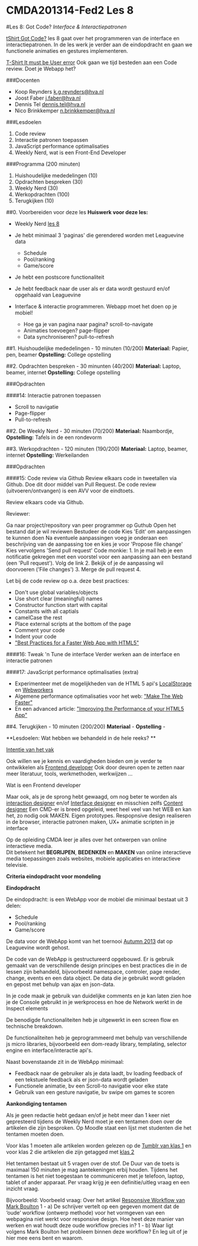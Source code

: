 CMDA201314-Fed2 Les 8
=====================

#Les 8: Got Code?
*Interface & Interactiepatronen*

[tShirt Got Code?](http://www.zazzle.com/got_code_shirt-235181433578776102)
les 8 gaat over het programmeren van de interface en interactiepatronen. In de les werk je verder aan de eindopdracht en gaan we functionele animaties en gestures implementeren. 

[T-Shirt It must be User error](http://www.zazzle.com/it_must_be_user_error_tees-235797644708160457)
Ook gaan we tijd besteden aan een Code review. Doet je Webapp het? 


###Docenten
* Koop Reynders k.g.reynders@hva.nl   
* Joost Faber j.faber@hva.nl  
* Dennis Tel dennis.tel@hva.nl   
* Nico Brinkkemper n.brinkkemper@hva.nl  

###Lesdoelen

1. Code review
2. Interactie patronen toepassen
3. JavaScript performance optimalisaties
4. Weekly Nerd, wat is een Front-End Developer



###Programma (200 minuten)
1. Huishoudelijke mededelingen (10)
2. Opdrachten bespreken (30)
3. Weekly Nerd (30) 
3. Werkopdrachten (100)
4. Terugkijken (10) 


##0. Voorbereiden voor deze les
**Huiswerk voor deze les:**

* Weekly Nerd [les 8](http://weeklynerd.tumblr.com/tagged/fed1314)

* Je hebt minimaal 3 'paginas' die gerendered worden met Leaguevine data
	- Schedule
	- Pool/ranking 
	- Game/score
	
* Je hebt een postscore functionaliteit

* Je hebt feedback naar de user als er data wordt gestuurd en/of opgehaald van Leaguevine

* Interface & interactie programmeren. Webapp moet het doen op je mobiel!
	- Hoe ga je van pagina naar pagina? scroll-to-navigate
	- Animaties toevoegen? page-flipper
	- Data synchroniseren? pull-to-refresh



##1. Huishoudelijke mededelingen - 10 minuten (10/200)
**Materiaal:** Papier, pen, beamer 
**Opstelling:** College opstelling


##2. Opdrachten bespreken - 30 minunten (40/200)
**Materiaal:** Laptop, beamer, internet
**Opstelling:** College opstelling

###Opdrachten

####14: Interactie patronen toepassen

* Scroll to navigatie
* Page-flipper
* Pull-to-refresh


##2. De Weekly Nerd - 30 minuten (70/200)
**Materiaal:** Naambordje, 
**Opstelling:** Tafels in de een rondevorm




##3. Werkopdrachten - 120 minuten (190/200)
**Materiaal:** Laptop, beamer, internet
**Opstelling:** Werkeilanden


###Opdrachten

####15: Code review via Github
Review elkaars code in tweetallen via Github. Doe dit door middel van Pull Request. De code review (uitvoeren/ontvangen) is een AVV voor de eindtoets.

Review elkaars code via Github.

Reviewer:

Ga naar project/repository van peer programmer op Guthub
Open het bestand dat je wil reviewen
Bestudeer de code
Kies 'Edit' om aanpassingen te kunnen doen
Na eventuele aanpassingen voeg je onderaan een beschrijving van de aanpassing toe en kies je voor 'Propose file change'
Kies vervolgens 'Send pull request'
Code monkie: 1. In je mail heb je een notificatie gekregen met een voorstel voor een aanpassing aan een bestand (een 'Pull request'). Volg de link 2. Bekijk of je de aanpassing wil doorvoeren ('File changes') 3. Merge de pull request 4.

Let bij de code review op o.a. deze best practices:

* Don't use global variables/objects
* Use short clear (meaningful) names
* Constructor function start with capital
* Constants with all captials
* camelCase the rest
* Place external scripts at the bottom of the page
* Comment your code
* Indent your code
* ["Best Practices for a Faster Web App with HTML5"](http://www.html5rocks.com/en/tutorials/speed/quick/)

####16: Tweak 'n Tune de interface
Verder werken aan de interface en interactie patronen

####17: JavaScript performance optimalisaties (extra)
* Experimenteer met de mogelijkheden van de HTML 5 api's [LocalStorage](http://www.html5rocks.com/en/tutorials/offline/whats-offline/) en [Webworkers](http://www.html5rocks.com/en/tutorials/workers/basics/)
* Algemene performance optimalisaties voor het web: ["Make The Web Faster"](https://developers.google.com/speed/articles/)
* En een advanced article: ["Improving the Performance of your HTML5 App"](http://www.html5rocks.com/en/tutorials/speed/html5/)




##4. Terugkijken - 10 minuten (200/200)
**Materiaal** - 
**Opstelling** -  

**Lesdoelen: Wat hebben we behandeld in de hele reeks? **

[Intentie van het vak](http://intra.iam.hva.nl/content/1314/verdieping2/frontend_2/studiegids/)

Ook willen we je kennis en vaardigheden bieden om je verder te ontwikkelen als [Frontend developer](http://intra.iam.hva.nl/content/algemeen/beroepsrollen/frontend_developer/) Ook door deuren open te zetten naar meer literatuur, tools, werkmethoden, werkwijzen …

Wat is een Frontend developer

Maar ook, als je de sprong hebt gewaagd, om nog beter te worden als  [interaction designer](http://intra.iam.hva.nl/content/algemeen/beroepsrollen/interaction_designer/) en/of [Interface designer](http://intra.iam.hva.nl/content/algemeen/beroepsrollen/visual_interface_designer/) en misschien zelfs [Content designer](http://intra.iam.hva.nl/content/algemeen/beroepsrollen/content_manager/)
Een CMD-er is breed opgeleid, weet heel veel van het WEB en kan het, zo nodig ook MAKEN. Eigen prototypes. Respopnsive design realiseren in de browser, interactie patronen maken, UX+ animatie scripten in je interface

Op de opleiding CMDA leer je alles over het ontwerpen van online interactieve media.  
Dit betekent het **BEGRIJPEN**, **BEDENKEN** en **MAKEN** van online interactieve media toepassingen zoals websites, mobiele applicaties en interactieve televisie.






**Criteria eindopdracht voor mondeling**

**Eindopdracht**

De eindopdracht: is een WebApp voor de mobiel die minimaal bestaat uit 3 delen:

 - Schedule
 - Pool/ranking 
 - Game/score
	
De data voor de WebApp komt van het toernooi [Autumn 2013](https://www.leaguevine.com/tournaments/19389/autumn-2013/) dat op Leaguevine wordt gehost.

De code van de WebApp is gestructureerd opgebouwd. Er is gebruik gemaakt van de verschillende design principes en best practices die in de lessen zijn behandeld, bijvoorbeeld namespace, controler, page render, change, events en een data object. De data die je gebruikt wordt geladen en gepost met behulp van ajax en json-data. 

In je code maak je gebruik van duidelijke comments en je kan laten zien hoe je de Console gebruikt in je werkprocess en hoe de Network werkt in de Inspect elements

De benodigde functionaliteiten heb je uitgewerkt in een screen flow en technische breakdown. 

De functionaliteiten heb je geprogrammeerd met behulp van verschillende js micro libraries, bijvoorbeeld een dom-ready library, templating, selector engine en interface/interactie api's.

Naast bovenstaande zit in de WebApp minimaal:

 - Feedback naar de gebruiker als je data laadt, bv loading feedback of een tekstuele feedback als er json-data wordt geladen
 - Functionele animatie, bv een  Scroll-to navigatie voor elke state
 - Gebruik van een gesture navigatie, bv swipe om games te scoren



**Aankondiging tentamen**

Als je geen redactie hebt gedaan en/of je hebt meer dan 1 keer niet gepresteerd tijdens de Weekly Nerd moet je een tentamen doen over de artikelen die zijn besproken. Op Moodle staat een lijst met studenten die het tentamen moeten doen.

Voor klas 1 moeten alle artikelen worden gelezen op de [Tumblr van klas 1](http://weeklynerd.tumblr.com/tagged/klas1) en voor klas 2 die artikelen die zijn getagged met [klas 2](http://weeklynerd.tumblr.com/tagged/klas2)

Het tentamen bestaat uit 5 vragen over de stof. De Duur van de toets is maximaal 150 minuten je mag aantekeningen erbij houden. Tijdens het tentamen is het niet toegestaan te communiceren met je telefoon, laptop, tablet of ander apparaat.
Per vraag krijg je een definitie/uitleg vraag en een inzicht vraag.

Bijvoorbeeld:
Voorbeeld vraag: Over het artikel [Responsive Workflow van Mark Boulton]()
1 - a) De schrijver vertelt op een gegeven moment dat de ‘oude’ workflow (ontwerp methode) voor het vormgeven van een webpagina niet werkt voor responsive design. Hoe heet deze manier van werken en wat houdt deze oude workflow precies in?
1 - b) Waar ligt volgens Mark Boulton het probleem binnen deze workflow? En leg uit of je hier mee eens bent en waarom.

